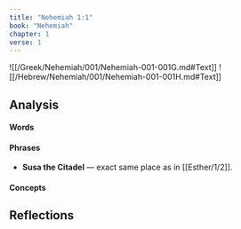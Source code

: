 ```yaml
---
title: "Nehemiah 1:1"
book: "Nehemiah"
chapter: 1
verse: 1
---
```

![[/Greek/Nehemiah/001/Nehemiah-001-001G.md#Text]]
![[/Hebrew/Nehemiah/001/Nehemiah-001-001H.md#Text]]

## Analysis

#### Words

#### Phrases
- **Susa the Citadel** — exact same place as in [[Esther/1/2]].

#### Concepts

## Reflections
